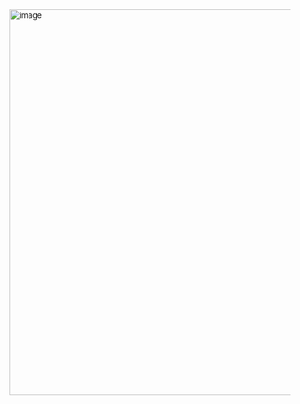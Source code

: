 <img width="691" alt="image" src="https://github.com/user-attachments/assets/9d20f603-38d9-4741-852d-5d4b0e539454">
